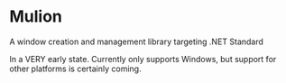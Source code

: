 # Mulion
A window creation and management library targeting .NET Standard

In a VERY early state. Currently only supports Windows, but support for other platforms is certainly coming.
